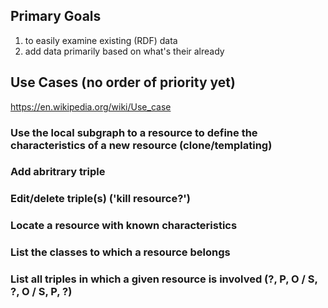 ## Primary Goals

1. to easily examine existing (RDF) data
2. add data primarily based on what's their already

## Use Cases (no order of priority yet)

https://en.wikipedia.org/wiki/Use_case

### Use the local subgraph to a resource to define the characteristics of a new resource (clone/templating)

### Add abritrary triple

### Edit/delete triple(s) ('kill resource?')

### Locate a resource with known characteristics

### List the classes to which a resource belongs

### List all triples in which a given resource is involved (?, P, O / S, ?, O / S, P, ?)
